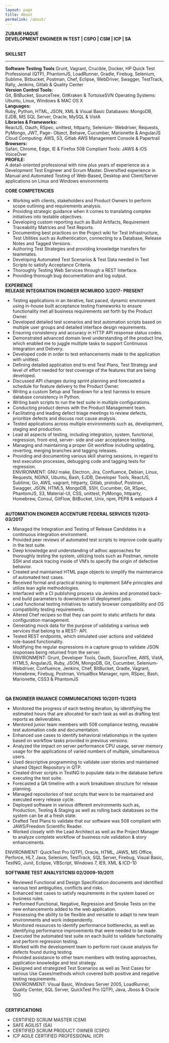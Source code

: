 ```yaml
---
layout: page
title: About
permalink: /about/
---
```


<amp-img width="83.33" height="57.33" layout="responsive" src="http://insights.dice.com/wp-content/uploads/2014/07/C-Programming.jpg"></amp-img>

<b>ZUBAIR HAQUE<br>
DEVELOPMENT ENGINEER IN TEST | CSPO | CSM | ICP | SA</b><br><br>

<b>SKILLSET</b>
<hr>
<b>Software Testing Tools</b>
Grunt, Vagrant, Crucible, Docker, HP Quick Test Professional (QTP), PhantomJS, LoadRunner, Gradle, Firebug, Selenium, Sublime, Bitbucket, Postman, Chef, Eclipse, WebDriver, Swagger, TestTrack, Rally, Jenkins, Gitlab & Quality Center<br>
<b>Version Control Tools:</b><br>
Git, BitBucket, SourceTree, GitKraken & TortoiseSVN Operating Systems: Ubuntu, Linux, Windows
& MAC OS X<br>
<b>Languages:</b><br>
Ruby, Python, HTML, JSON, XML & Visual Basic Databases:
MongoDB, EJDB, MS SQL Server, Oracle, MySQL & VistA<br>
<b>Libraries & Frameworks:</b><br>
ReactJS, Oauth, RSpec, unittest, httparty, Selenium- Webdriver, Requests, PyMongo, JWT, Page- Object, Behave, Cucumber, Marionette & AngularJS Cloud Computing:
AWS, S3, Gitlab
AWS Management Console & Papertrail<br>
<b>Browsers:</b><br>
Safari, Chrome, Edge, IE & Firefox
508 Compliant Tools: JAWS & iOS VoiceOver<br>
<b>PROFILE:</b><br>
A detail-oriented professional with nine plus years of experience as a Development Test Engineer and Scrum Master. Diversified experience in Manual and Automated Testing of Web-Based, Desktop and Client/Server applications on Linux and Windows environments<br>

<b>CORE COMPETENCIES</b>
<ul>
<li>Working with clients, stakeholders and Product Owners to perform scope outlining and requirements analysis.</li>
<li>Providing strategic guidance when it comes to translating complex initiatives into testable objectives.</li>
<li>Developing custom reporting such as Build Artifacts, Requirement Traceability Matrices and Test Reports.
</li>
<li>Documenting best practices on the Project wiki for Test Infrastructure, Test Utilities such as Authentication, connecting to a Database, Release Notes and Tagged Versions.</li>
<li>Authoring Test Strategies and providing knowledge transfers for teammates.</li>
<li>Developing Automated Test Scenarios & Test Data needed in Test Scripts to satisfy Acceptance Criteria.</li>
<li>Thoroughly Testing Web Services through a REST Interface.</li>
<li>Providing thorough bug documentation and log output.</li>
</ul>
<b>EXPERIENCE<br>
RELEASE INTEGRATION ENGINEER MCMURDO 3/2017- PRESENT</b>
<ul>
<li>Testing applications in an iterative, fast paced, dynamic environment using in-house built acceptance testing frameworks to ensure functionality met all business requirements set forth by the Product Owner.</li>
<li>Developed detailed test scenarios and test automation scripts based on multiple user groups and detailed interface design requirements.
<li>Ensuring consistency and accuracy in HTTP API response status codes.</li>
<li>Demonstrated advanced domain level understanding of the product line, which enabled me to juggle multiple tasks to support Continuous Integration and Delivery.</li>
<li>Developed code in order to test enhancements made to the application with unittest.</li>
<li>Defining detailed application end to end Test Plans, Test Strategy and level of effort needed for test coverage of the features that are being developed.</li>
<li>Discussed API changes during sprint planning and forecasted a schedule for feature delivery to the Product Owner.</li>
<li>Writing a custom Setup and Teardown for a test harness to ensure database consistency in Python.</li>
<li>Writing bash scripts to run the test suite in multiple configurations.</li>
<li>Conducting product demos with the Product Management team.</li>
<li>Facilitating and leading defect triage meetings to review defects, prioritize defects and discuss root
cause analysis.</li>
<li>Tested applications across multiple environments such as, development, staging and production.</li>
<li>
Lead all aspects of testing, including integration, system, functional, regression, front-end, server-
side and user acceptance testing.</li>
<li>
Managing and maintaining a proper Git workflow including updating, reverting, merging branches
and tagging releases.</li>
<li>Providing and documenting various skill sharing sessions, in regard to test execution processes,
debugging code and tagging tests for regression.</li>
ENVIRONMENT: GNU make, Electron, Jira, Confluence, Debian, Linux, Requests, NGINX, Ubuntu, Bash, EJDB, Developer Tools, ReactJS, Sublime, Go, AWS, vagrant, httparty, Gitlab, protobuf, Postman, Swagger, JSON, HTML5, MongoDB, SSH, Cucumber, Git, RSpec, PhantomJS, S3, Material-UI, CSS, unittest, PyMongo, httparty, Homebrew, Consul, GitFlow, BitBucket, Unix, npm, PEP8 & webpack 4

</ul>

<br>
<b>AUTOMATION ENGINEER ACCENTURE FEDERAL SERVICES 11/2013-03/2017</b><br>
<ul>
<li>
Managed the Integration and Testing of Release Candidates in a continuous integration environment.</li>
<li>Provided peer reviews of automated test scripts to improve code quality in the test suite.</li>
<li>Deep knowledge and understanding of adhoc approaches for thoroughly testing the system,
utilizing tools such as Postman, remote SSH and stack tracing inside of VM’s to specify the origin of
defective behavior.</li>
<li>Created and maintained HTML page objects to simplify the maintenance of automated test cases.</li>
<li>Received formal and practical training to implement SAFe principles and utilize lean agile
methodologies.</li>
<li>Interfaced with a CI publishing process via Jenkins and promoted back-end build parameters to
downstream UI deployment jobs.</li>
<li>Lead functional testing initiatives to satisfy browser compatibility and OS compatibility testing
requirements.</li>
<li>Altered Chef recipes so that they can point to static artifacts for data configuration management.</li>
<li>Generating mock data for the purpose of validating a various web services that belong to a REST-
API.</li>
<li>Tested REST endpoints, which simulated user actions and validated role-based functionality.</li>
<li>
Modifying the regular expressions in a capture group to validate JSON responses being returned
from the server.</li>
ENVIRONMENT: Grunt, Developer Tools, Oauth, SourceTree, AWS, VistA, HTML5, AngularJS, Ruby, JSON, MongoDB, Git, Cucumber, Selenium-Webdriver, Confluence, Jenkins, Chef, BitBucket, Gradle, Vagrant, Homebrew, Firebug, Postman, VirtualBox Manager, npm, RSpec, Bash, Marionette, CSS3 & PhantomJS
</ul><br>

<b>QA ENGINEER IINUANCE COMMUNICATIONS 10/2011-11/2013</b><br>
<ul>
<li>Monitored the progress of each testing iteration, by identifying the estimated hours that are allocated for each task as well as drafting test reports as deliverables.</li>
<li>Mentored junior team members with 508 compliance testing, reusable test automation code and documentation.</li>
<li>Enhanced use cases to identify behavioral relationships in the system based on workflow tasks provided in previous versions.</li>
<li>Analyzed the impact on server performance CPU usage, server memory usage for the applications of varied numbers of multiple, simultaneous users.</li>
<li>Used descriptive programming to validate user stories and maintained shared Object Repository in QTP.</li>
<li>Created driver scripts in TestNG to populate data in the database before executing the test suite.</li>
<li>Forecasted a QA timeline with a work breakdown structure for release planning.</li>
<li>Managed repositories of test scripts that were to be maintained and executed every release cycle.</li>
<li>Deployed software in various different environments such as, Production, Testing & Staging as well
as rolling back databases so the system can be at a fresh state.</li>
<li>Drafted Test Plans to validate that our software was 508 compliant with JAWS/Freedom Scientific
Reader.</li>
<li>Worked closely with the Lead Architect as well as the Project Manager to analyze complete
workflow of business rule validation & story enhancements.</li>
</ul>
ENVIRONMENT: QuickTest Pro (QTP), Oracle, HTML, JAWS, MS Office, Perforce, HL7, Java, Selenium, TestTrack, SQL Server, Firebug, Visual Basic, TestNG, Junit, Eclipse, VBScript, Windows 7, IE9, XML & ICD-10<br>

<b>SOFTWARE TEST ANALYSTCNSI 02/2009-10/2011</b>
<ul>
<li>Reviewed Functional and Design Specification documents and identified various test ambiguities, conflicts and risks.</li>
<li>Enhanced test cases to satisfy requirements in the system based on business rules.</li>
<li>Performed Functional, Negative, Regression and Smoke Tests on the new enhancements added to
the web application.</li>
<li>Possessing the ability to be flexible and versatile to adapt to new team environments and work
independently.</li>
<li>Monitored resources to identify performance bottlenecks, as well as identifying performance
improvements that were needed to be made.</li>
<li>Executed the automated test suite on each build to validate functionality and perform regression
testing.</li>
<li>Worked with the development team to perform root cause analysis for defects found during testing.</li>
<li>Provided assistance to other team members with testing approaches, application knowledge and
test strategy.</li>
<li>Designed and strategized Test Scenarios as well as Test Cases for various Use Cases/methods which
covered both positive and negative testing requirements.</li>
ENVIRONMENT: Visual Basic, Windows Server 2005, LoadRunner, Quality Center, SQL Server, QuickTest Pro (QTP), Java, Jboss & Oracle 10G
</ul><br>
<b>CERTIFICATIONS</b>
<ul>
<li>CERTIFIED SCRUM MASTER (CSM)</li>
<li>SAFE AGILIST (SA)</li>
<li>CERTIFIED SCRUM PRODUCT OWNER (CSPO)</li>
<li>ICP AGILE CERTIFIED PROFESSIONAL (ICP)</li>
</ul>

